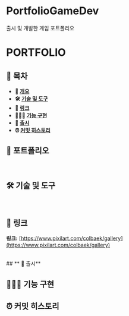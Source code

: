 # PortfolioGameDev
출시 및 개발한 게임 포트폴리오

# **PORTFOLIO**

## **📗 목차**

<b>

- 📝 [개요](#-포트폴리오-개요)
- 🛠 [기술 및 도구](#-기술-및-도구)
- 🔗 [링크](#-링크)
- 👨🏻‍💻 [기능 구현](#-기능-구현)
- 🚀 [출시](#-출시)
- ⏰ [커밋 히스토리](#-커밋-히스토리)

</b>

## **📝 포트폴리오**

<br />

## **🛠 기술 및 도구**


<br />

## **🔗 링크**

**링크:** [https://www.pixilart.com/colbaek/gallery](https://www.pixilart.com/colbaek/gallery)

<br />
## ** 🚀 출시**

## **👨🏻‍💻 기능 구현**

## ⏰ 커밋 히스토리
